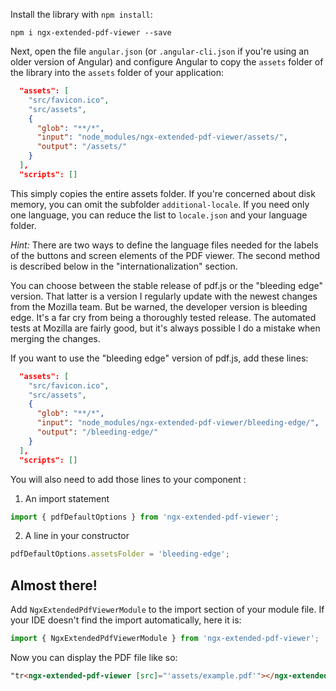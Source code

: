 Install the library with `npm install`:

```batch
npm i ngx-extended-pdf-viewer --save
```

Next, open the file `angular.json` (or `.angular-cli.json` if you're using an older version of Angular) and configure Angular to copy the `assets` folder of the library into the `assets` folder of your application:

```json
  "assets": [
    "src/favicon.ico",
    "src/assets",
    {
      "glob": "**/*",
      "input": "node_modules/ngx-extended-pdf-viewer/assets/",
      "output": "/assets/"
    }
  ],
  "scripts": []
```

This simply copies the entire assets folder. If you're concerned about disk memory, you can omit the subfolder `additional-locale`. If you need only one language, you can reduce the list to `locale.json` and your language folder.

_Hint:_ There are two ways to define the language files needed for the labels of the buttons and screen elements of the PDF viewer. The second method is described below in the "internationalization" section.

You can choose between the stable release of pdf.js or the "bleeding edge" version. That latter is a version I regularly update with the newest changes from the Mozilla team. But be warned, the developer version is bleeding edge. It's a far cry from being a thoroughly tested release. The automated tests at Mozilla are fairly good, but it's always possible I do a mistake when merging the changes.

If you want to use the "bleeding edge" version of pdf.js, add these lines:

```json
  "assets": [
    "src/favicon.ico",
    "src/assets",
    {
      "glob": "**/*",
      "input": "node_modules/ngx-extended-pdf-viewer/bleeding-edge/",
      "output": "/bleeding-edge/"
    }
  ],
  "scripts": []
```


You will also need to add those lines to your component : 
1. An import statement
```ts
import { pdfDefaultOptions } from 'ngx-extended-pdf-viewer';
```
2. A line in your constructor
```ts 
pdfDefaultOptions.assetsFolder = 'bleeding-edge';
```

## Almost there!

Add `NgxExtendedPdfViewerModule` to the import section of your module file. If your IDE doesn't find
    the import automatically, here it is:

```typescript
import { NgxExtendedPdfViewerModule } from 'ngx-extended-pdf-viewer';
```

Now you can display the PDF file like so:

```html
"tr<ngx-extended-pdf-viewer [src]="'assets/example.pdf'"></ngx-extended-pdf-viewer>
```
